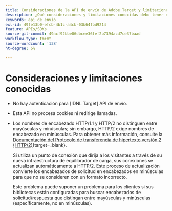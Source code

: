 ```yaml
---
title: Consideraciones de la API de envío de Adobe Target y limitaciones conocidas
description: ¿Qué consideraciones y limitaciones conocidas debo tener en cuenta al utilizar? [!UICONTROL API de envío de Adobe Target]?
keywords: api de envío
exl-id: 49fe13b0-efcb-4b1c-a4cb-03b64fbd9214
feature: APIs/SDKs
source-git-commit: 49acf92bbe06dbcee36fef2b7394acd7ce37baad
workflow-type: tm+mt
source-wordcount: '138'
ht-degree: 6%

---
```


# Consideraciones y limitaciones conocidas

* No hay autenticación para [!DNL Target] API de envío.
* Esta API no procesa cookies ni redirige llamadas.
* Los nombres de encabezado HTTP/1.1 y HTTP/2 no distinguen entre mayúsculas y minúsculas; sin embargo, HTTP/2 exige nombres de encabezado en minúsculas. Para obtener más información, consulte la [Documentación del Protocolo de transferencia de hipertexto versión 2 (HTTP/2)](https://www.rfc-editor.org/rfc/rfc7540#section-8.1.2){target=_blank}.

  Si utiliza un punto de conexión que dirija a los visitantes a través de su nueva infraestructura de equilibrador de carga, sus conexiones se actualizan automáticamente a HTTP/2. Este proceso de actualización convierte los encabezados de solicitud en encabezados en minúsculas para que no se consideren con un formato incorrecto.

  Este problema puede suponer un problema para los clientes si sus bibliotecas están configuradas para buscar encabezados de solicitud/respuesta que distingan entre mayúsculas y minúsculas (específicamente, no en minúsculas).
